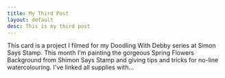 ```yaml
---
title: My Third Post
layout: default
desc: This is my third post
---
```


This card is a project I filmed for my Doodling With Debby series at Simon Says Stamp. This month I'm painting the gorgeous Spring Flowers Background from Shimon Says Stamp and giving tips and tricks for no-line watercolouring. I've linked all supplies with...